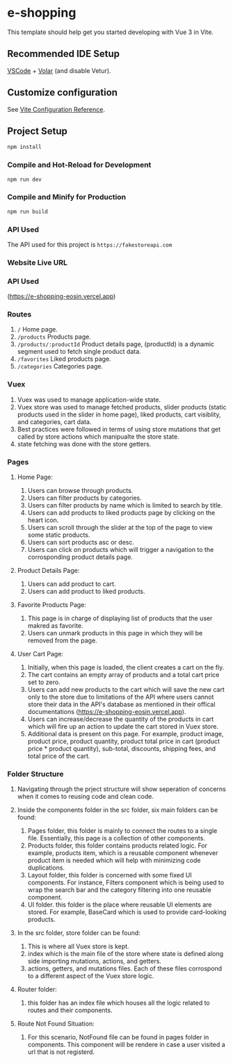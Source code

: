 # e-shopping

This template should help get you started developing with Vue 3 in Vite.

## Recommended IDE Setup

[VSCode](https://code.visualstudio.com/) + [Volar](https://marketplace.visualstudio.com/items?itemName=Vue.volar) (and disable Vetur).

## Customize configuration

See [Vite Configuration Reference](https://vitejs.dev/config/).

## Project Setup

```sh
npm install
```

### Compile and Hot-Reload for Development

```sh
npm run dev
```

### Compile and Minify for Production

```sh
npm run build
```

### API Used

The API used for this project is `https://fakestoreapi.com`

### Website Live URL

### API Used

(https://e-shopping-eosin.vercel.app)

### Routes

1. `/` Home page.
1. `/products` Products page.
1. `/products/:productId` Product details page, (productId) is a dynamic segment used to fetch single product data.
1. `/favorites` Liked products page.
1. `/categories` Categories page.

### Vuex

1. Vuex was used to manage application-wide state.
1. Vuex store was used to manage fetched products, slider products (static products used in the slider in home page), liked products, cart visiblity, and categories, cart data.
1. Best practices were followed in terms of using store mutations that get called by store actions which manipualte the store state.
1. state fetching was done with the store getters.

### Pages

1. Home Page:

   1. Users can browse through products.
   1. Users can filter products by categories.
   1. Users can filter products by name which is limited to search by title.
   1. Users can add products to liked products page by clicking on the heart icon.
   1. Users can scroll through the slider at the top of the page to view some static products.
   1. Users can sort products asc or desc.
   1. Users can click on products which will trigger a navigation to the corrosponding product details page.

1. Product Details Page:

   1. Users can add product to cart.
   1. Users can add product to liked products.

1. Favorite Products Page:

   1. This page is in charge of displaying list of products that the user makred as favorite.
   1. Users can unmark products in this page in which they will be removed from the page.

1. User Cart Page:

   1. Initially, when this page is loaded, the client creates a cart on the fly.
   1. The cart contains an empty array of products and a total cart price set to zero.
   1. Users can add new products to the cart which will save the new cart only to the store due to limitations of the API where users cannot store their data in the API's database as mentioned in their offical documentations (https://e-shopping-eosin.vercel.app).
   1. Users can increase/decrease the quantity of the products in cart which will fire up an action to update the cart stored in Vuex store.
   1. Additional data is present on this page. For example, product image, product price, product quantity, product total price in cart (product price \* product quantity), sub-total, discounts, shipping fees, and total price of the cart.

### Folder Structure

1. Navigating through the prject structure will show seperation of concerns when it comes to reusing code and clean code.
1. Inside the components folder in the src folder, six main folders can be found:
   1. Pages folder, this folder is mainly to connect the routes to a single file. Essentially, this page is a collection of other components.
   1. Products folder, this folder contains products related logic. For example, products item, which is a reusable component whenever product item is needed which will help with minimizing code duplications.
   1. Layout folder, this folder is concerned with some fixed UI components. For instance, Filters component which is being used to wrap the search bar and the category filtering into one reusable component.
   1. UI folder. this folder is the place where reusable UI elements are stored. For example, BaseCard which is used to provide card-looking products.
1. In the src folder, store folder can be found:

   1. This is where all Vuex store is kept.
   1. index which is the main file of the store where state is defined along side importing mutations, actions, and getters.
   1. actions, getters, and mutations files. Each of these files corrospond to a different aspect of the Vuex store logic.

1. Router folder:

   1. this folder has an index file which houses all the logic related to routes and their components.

1. Route Not Found Situation:
   1. For this scenario, NotFound file can be found in pages folder in components. This component will be rendere in case a user visited a url that is not registerd.

